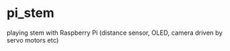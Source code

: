 # pi_stem
playing stem with Raspberry Pi (distance sensor, OLED, camera driven by servo motors etc)
